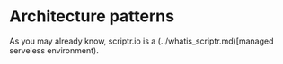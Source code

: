 # Architecture patterns

As you may already know, scriptr.io is a (../whatis_scriptr.md)[managed serveless environment). 
